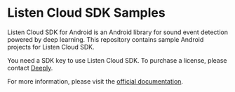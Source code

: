 # Listen Cloud SDK Samples

Listen Cloud SDK for Android is an Android library for sound event detection powered by deep learning.
This repository contains sample Android projects for Listen Cloud SDK.

You need a SDK key to use Listen Cloud SDK.
To purchase a license, please contact [Deeply](https://deeplyinc.com).

For more information, please visit the [official documentation](https://listen-cloud-for-android.readthedocs.io/).

